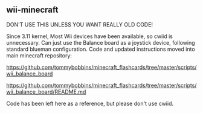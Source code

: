
wii-minecraft
------------------------------------
DON'T USE THIS UNLESS YOU WANT REALLY OLD CODE!

Since 3.11 kernel, Most Wii devices have been available, so cwiid is unnecessary. Can just use the Balance board as a joystick device, following standard blueman configuration. Code and updated instructions moved into main minecraft repository:

https://github.com/tommybobbins/minecraft_flashcards/tree/master/scripts/wii_balance_board

https://github.com/tommybobbins/minecraft_flashcards/tree/master/scripts/wii_balance_board/README.md

Code has been left here as a reference, but please don't use cwiid.
